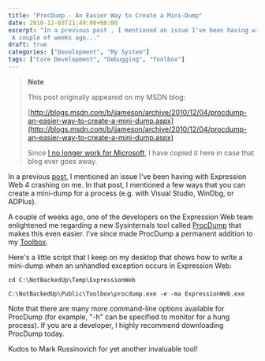 ```yaml
---
title: "ProcDump - An Easier Way to Create a Mini-Dump"
date: 2010-12-03T21:49:00+08:00
excerpt: "In a previous post , I mentioned an issue I've been having with Expression Web 4 crashing on me. In that post, I mentioned a few ways that you can create a mini-dump for a process (e.g. with Visual Studio, WinDbg, or ADPlus). 
 A couple of weeks ago..."
draft: true
categories: ["Development", "My System"]
tags: ["Core Development", "Debugging", "Toolbox"]
---
```


> **Note**
> 
> This post originally appeared on my MSDN blog:
> 
> [http://blogs.msdn.com/b/jjameson/archive/2010/12/04/procdump-an-easier-way-to-create-a-mini-dump.aspx](http://blogs.msdn.com/b/jjameson/archive/2010/12/04/procdump-an-easier-way-to-create-a-mini-dump.aspx)
> 
> Since [I no longer work for Microsoft](/blog/jjameson/2011/09/02/last-day-with-microsoft), I have copied it here in case that blog ever goes away.

In a previous [post](/blog/jjameson/2010/10/24/recovering-your-work-after-an-expression-web-crash), I mentioned an issue I've been having with Expression Web 4 crashing on me. In that post, I mentioned a few ways that you can create a mini-dump for a process (e.g. with Visual Studio, WinDbg, or ADPlus).

A couple of weeks ago, one of the developers on the Expression Web team enlightened me regarding a new Sysinternals tool called [ProcDump](http://technet.microsoft.com/en-us/sysinternals/dd996900.aspx) that makes this even easier. I've since made ProcDump a permanent addition to my [Toolbox](/blog/jjameson/2007/03/22/backedup-and-notbackedup).

Here's a little script that I keep on my desktop that shows how to write a mini-dump when an unhandled exception occurs in Expression Web:

```
cd C:\NotBackedUp\Temp\ExpressionWeb

C:\NotBackedUp\Public\Toolbox\procdump.exe -e -ma ExpressionWeb.exe
```

Note that there are many more command-line options available for ProcDump (for example, "-h" can be specified to monitor for a hung process). If you are a developer, I highly recommend downloading ProcDump today.

Kudos to Mark Russinovich for yet another invaluable tool!

